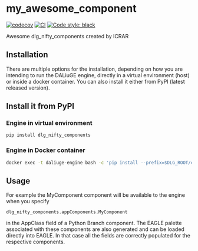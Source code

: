 # my_awesome_component

[![codecov](https://codecov.io/gh/ICRAR/dlg-nifty-components/branch/main/graph/badge.svg?token=dlg-nifty-components_token_here)](https://codecov.io/gh/ICRAR/dlg-nifty-components)
[![CI](https://github.com/ICRAR/dlg-nifty-components/actions/workflows/main.yml/badge.svg)](https://github.com/ICRAR/dlg-nifty-components/actions/workflows/main.yml)
[![Code style: black](https://img.shields.io/badge/code%20style-black-000000.svg)](https://github.com/psf/black)


Awesome dlg_nifty_components created by ICRAR

## Installation

There are multiple options for the installation, depending on how you are intending to run the DALiuGE engine, directly in a virtual environment (host) or inside a docker container. You can also install it either from PyPI (latest released version).

## Install it from PyPI

### Engine in virtual environment
```bash
pip install dlg_nifty_components
```
### Engine in Docker container
```bash
docker exec -t daliuge-engine bash -c 'pip install --prefix=$DLG_ROOT/code dlg_nifty_components'
```
## Usage
For example the MyComponent component will be available to the engine when you specify 
```
dlg_nifty_components.appComponents.MyComponent
```
in the AppClass field of a Python Branch component. The EAGLE palette associated with these components are also generated and can be loaded directly into EAGLE. In that case all the fields are correctly populated for the respective components.

